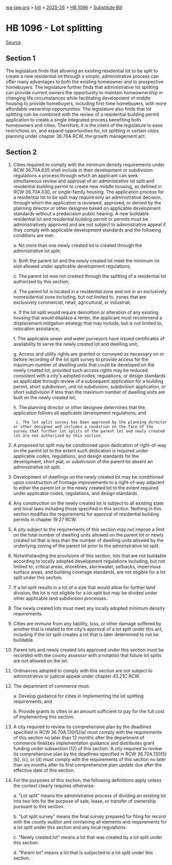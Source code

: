 [wa-law.org](/) > [bill](/bill/) > [2025-26](/bill/2025-26/) > [HB 1096](/bill/2025-26/hb/1096/) > [Substitute Bill](/bill/2025-26/hb/1096/S/)

# HB 1096 - Lot splitting

[Source](http://lawfilesext.leg.wa.gov/biennium/2025-26/Pdf/Bills/House%20Bills/1096-S.pdf)

## Section 1
The legislature finds that allowing an existing residential lot to be split to create a new residential lot through a simple, administrative process can offer many advantages to both the existing homeowner and to prospective homebuyers. The legislature further finds that administrative lot splitting can provide current owners the opportunity to maintain homeownership in changing life circumstances while facilitating development of middle housing to provide homebuyers, including first-time homebuyers, with more affordable ownership opportunities.  The legislature also finds that lot splitting can be combined with the review of a residential building permit application to create a single integrated process benefiting both homeowners and cities.  Therefore, it is the intent of the legislature to ease restrictions on, and expand opportunities for, lot splitting in certain cities planning under chapter 36.70A RCW, the growth management act.

## Section 2
1. Cities required to comply with the minimum density requirements under RCW 36.70A.635 shall include in their development or subdivision regulations a process through which an applicant can seek simultaneous review and approval of an administrative lot split and residential building permit to create new middle housing, as defined in RCW 36.70A.030, or single-family housing. The application process for a residential lot to be split may require only an administrative decision, through which the application is reviewed, approved, or denied by the planning director or other designee based on applicable development standards without a predecision public hearing. A new buildable residential lot and residential building permit or permits must be administratively approved and are not subject to administrative appeal if they comply with applicable development standards and the following conditions are met:

    a. No more than one newly created lot is created through the administrative lot split;

    b. Both the parent lot and the newly created lot meet the minimum lot size allowed under applicable development regulations;

    c. The parent lot was not created through the splitting of a residential lot authorized by this section;

    d. The parent lot is located in a residential zone and not in an exclusively nonresidential zone including, but not limited to, zones that are exclusively commercial, retail, agricultural, or industrial;

    e. If the lot split would require demolition or alteration of any existing housing that would displace a renter, the applicant must recommend a displacement mitigation strategy that may include, but is not limited to, relocation assistance;

    f. The applicable sewer and water purveyors have issued certificates of availability to serve the newly created lot and dwelling unit;

    g. Access and utility rights are granted or conveyed as necessary on or before recording of the lot split survey to provide access for the maximum number of dwelling units that could be developed on the newly created lot, provided such access rights may be reduced consistent with a city's adopted codes, regulations, or design standards as applicable through review of a subsequent application for a building permit, short subdivision, unit lot subdivision, subdivision application, or short subdivision if less than the maximum number of dwelling units are built on the newly created lot;

    h. The planning director or other designee determines that the application follows all applicable development regulations; and

        i. The lot split survey has been approved by the planning director or other designee and includes a condition on the face of the survey that further lot splits of the parent lot and newly created lot are not authorized by this section.

2. A proposed lot split may be conditioned upon dedication of right-of-way on the parent lot to the extent such dedication is required under applicable codes, regulations, and design standards for the development, short plat, or subdivision of the parent lot absent an administrative lot split.

3. Development of dwellings on the newly created lot may be conditioned upon construction of frontage improvements to a right-of-way adjacent to either the parent lot or the newly created lot to the extent required under applicable codes, regulations, and design standards.

4. Any construction on the newly created lot is subject to all existing state and local laws including those specified in this section. Nothing in this section modifies the requirements for approval of residential building permits in chapter 19.27 RCW.

5. A city subject to the requirements of this section may not impose a limit on the total number of dwelling units allowed on the parent lot or newly created lot that is less than the number of dwelling units allowed by the underlying zoning of the parent lot prior to the administrative lot split.

6. Notwithstanding the provisions of this section, lots that are not buildable according to locally adopted development regulations including, but not limited to, critical areas, shorelines, stormwater, setbacks, impervious surface areas, and building coverage standards, are not eligible for a lot split under this section.

7. If a lot split results in a lot of a size that would allow for further land division, the lot is not eligible for a lot split but may be divided under other applicable land subdivision processes.

8. The newly created lots must meet any locally adopted minimum density requirements.

9. Cities are immune from any liability, loss, or other damage suffered by another that is related to the city's approval of a lot split under this act, including if the lot split creates a lot that is later determined to not be buildable.

10. Parent lots and newly created lots approved under this section must be recorded with the county assessor with a notation that future lot splits are not allowed on the lot.

11. Ordinances adopted to comply with this section are not subject to administrative or judicial appeal under chapter 43.21C RCW.

12. The department of commerce must:

    a. Develop guidance for cities in implementing the lot splitting requirements; and

    b. Provide grants to cities in an amount sufficient to pay for the full cost of implementing this section.

13. A city required to review its comprehensive plan by the deadlines specified in RCW 36.70A.130(5)(a) must comply with the requirements of this section no later than 12 months after the department of commerce finalizes implementation guidance and distributes grant funding under subsection (12) of this section. A city required to review its comprehensive plan by the deadlines specified in RCW 36.70A.130(5) (b), (c), or (d) must comply with the requirements of this section no later than six months after its first comprehensive plan update due after the effective date of this section.

14. For the purposes of this section, the following definitions apply unless the context clearly requires otherwise:

    a. "Lot split" means the administrative process of dividing an existing lot into two lots for the purpose of sale, lease, or transfer of ownership pursuant to this section.

    b. "Lot split survey" means the final survey prepared for filing for record with the county auditor and containing all elements and requirements for a lot split under this section and any local regulations.

    c. "Newly created lot" means a lot that was created by a lot split under this section.

    d. "Parent lot" means a lot that is subjected to a lot split under this section.

